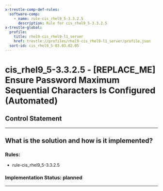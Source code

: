 ```yaml
---
x-trestle-comp-def-rules:
  software-comp:
    - name: rule-cis_rhel9_5-3.3.2.5
      description: Rule for cis_rhel9_5-3.3.2.5
x-trestle-global:
  profile:
    title: rhel9-cis_rhel9-l1_server
    href: trestle://profiles/rhel9-cis_rhel9-l1_server/profile.json
  sort-id: cis_rhel9_5-03.03.02.05
---
```


# cis_rhel9_5-3.3.2.5 - \[REPLACE_ME\] Ensure Password Maximum Sequential Characters Is Configured (Automated)

## Control Statement

______________________________________________________________________

## What is the solution and how is it implemented?

<!-- For implementation status enter one of: implemented, partial, planned, alternative, not-applicable -->

<!-- Note that the list of rules under ### Rules: is read-only and changes will not be captured after assembly to JSON -->

<!-- Add control implementation description here for control: cis_rhel9_5-3.3.2.5 -->

### Rules:

  - rule-cis_rhel9_5-3.3.2.5

### Implementation Status: planned

______________________________________________________________________
